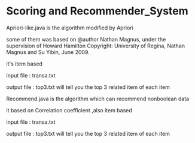 # Scoring and Recommender_System
Apriori-like.java is the algorithm modified by Apriori

some of them was based on @author Nathan Magnus, under the supervision of Howard Hamilton
  Copyright: University of Regina, Nathan Magnus and Su Yibin, June 2009.
  
it's item based

input file : transa.txt 

output file : top3.txt will tell you the top 3 related item of each item




Recommend.java  is the algorithm which can recommend nonboolean data

it based on Correlation coefficient ,also item based

input file : transa.txt 

output file : top3.txt will tell you the top 3 related item of each item



